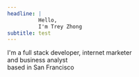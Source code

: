 ```yaml
---
headline: |
          Hello,
          I'm Trey Zhong
subtitle: test
---
```

I'm a full stack developer, internet marketer  
and business analyst   
based in San Francisco
